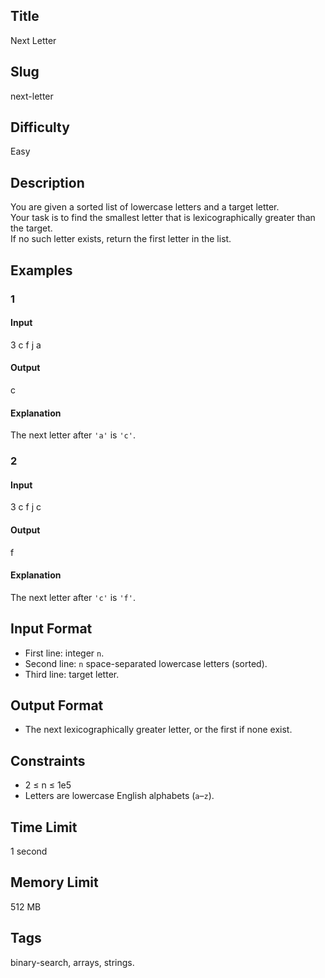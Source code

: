 ## Title

Next Letter

## Slug

next-letter

## Difficulty

Easy

## Description

You are given a sorted list of lowercase letters and a target letter.  
Your task is to find the smallest letter that is lexicographically greater than the target.  
If no such letter exists, return the first letter in the list.

## Examples

### 1

#### Input

3
c f j
a

#### Output

c

#### Explanation

The next letter after `'a'` is `'c'`.

### 2

#### Input

3
c f j
c

#### Output

f

#### Explanation

The next letter after `'c'` is `'f'`.

## Input Format  

- First line: integer `n`.  
- Second line: `n` space-separated lowercase letters (sorted).  
- Third line: target letter.

## Output Format  

- The next lexicographically greater letter, or the first if none exist.

## Constraints  

- 2 ≤ n ≤ 1e5  
- Letters are lowercase English alphabets (`a`–`z`).  

## Time Limit

1 second

## Memory Limit

512 MB

## Tags

binary-search, arrays, strings.
